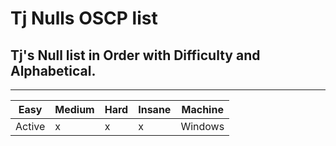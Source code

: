 # Tj Nulls OSCP list
## Tj's Null list in Order with Difficulty and Alphabetical. 

------------------- 


| Easy | Medium | Hard | Insane | Machine |
|------|--------|------|--------|---------|
| Active |x|x|x| Windows |
